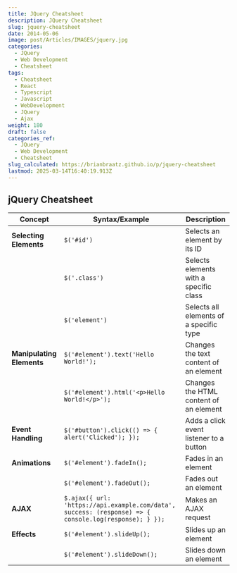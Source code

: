 ```yaml
---
title: JQuery Cheatsheet
description: JQuery Cheatsheet
slug: jquery-cheatsheet
date: 2014-05-06
image: post/Articles/IMAGES/jquery.jpg
categories:
  - JQuery
  - Web Development
  - Cheatsheet
tags:
  - Cheatsheet
  - React
  - Typescript
  - Javascript
  - WebDevelopment
  - JQuery
  - Ajax
weight: 180
draft: false
categories_ref:
  - JQuery
  - Web Development
  - Cheatsheet
slug_calculated: https://brianbraatz.github.io/p/jquery-cheatsheet
lastmod: 2025-03-14T16:40:19.913Z
---
```

## jQuery Cheatsheet

| **Concept**               | **Syntax/Example**                                                                                    | **Description**                         |
| ------------------------- | ----------------------------------------------------------------------------------------------------- | --------------------------------------- |
| **Selecting Elements**    | `$('#id')`                                                                                            | Selects an element by its ID            |
|                           | `$('.class')`                                                                                         | Selects elements with a specific class  |
|                           | `$('element')`                                                                                        | Selects all elements of a specific type |
| **Manipulating Elements** | `$('#element').text('Hello World!');`                                                                 | Changes the text content of an element  |
|                           | `$('#element').html('<p>Hello World!</p>');`                                                          | Changes the HTML content of an element  |
| **Event Handling**        | `$('#button').click(() => { alert('Clicked'); });`                                                    | Adds a click event listener to a button |
| **Animations**            | `$('#element').fadeIn();`                                                                             | Fades in an element                     |
|                           | `$('#element').fadeOut();`                                                                            | Fades out an element                    |
| **AJAX**                  | `$.ajax({ url: 'https://api.example.com/data', success: (response) => { console.log(response); } });` | Makes an AJAX request                   |
| **Effects**               | `$('#element').slideUp();`                                                                            | Slides up an element                    |
|                           | `$('#element').slideDown();`                                                                          | Slides down an element                  |
